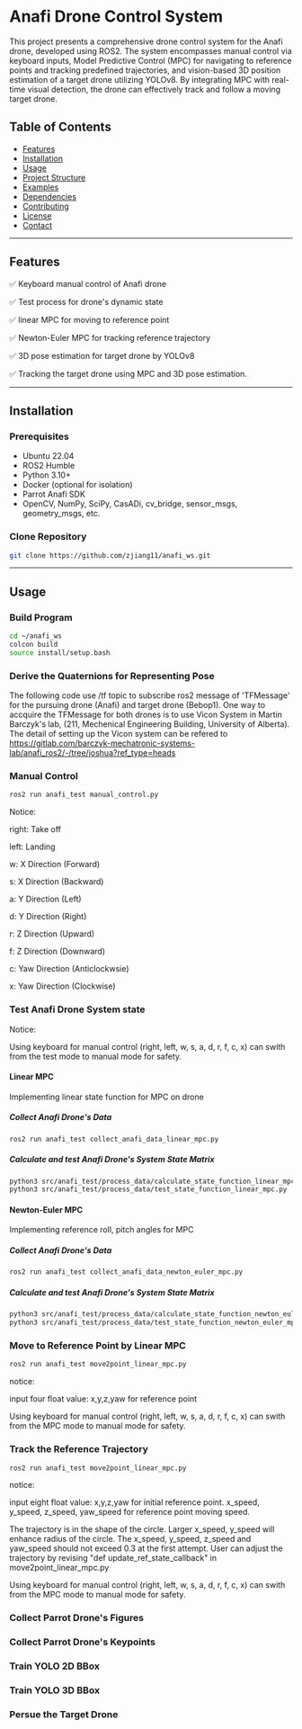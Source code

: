 # Anafi Drone Control System

This project presents a comprehensive drone control system for the Anafi drone, developed using ROS2. The system encompasses manual control via keyboard inputs, Model Predictive Control (MPC) for navigating to reference points and tracking predefined trajectories, and vision-based 3D position estimation of a target drone utilizing YOLOv8. By integrating MPC with real-time visual detection, the drone can effectively track and follow a moving target drone.

## Table of Contents

- [Features](#features)
- [Installation](#installation)
- [Usage](#usage)
- [Project Structure](#project-structure)
- [Examples](#examples)
- [Dependencies](#dependencies)
- [Contributing](#contributing)
- [License](#license)
- [Contact](#contact)

---

## Features

✅ Keyboard manual control of Anafi drone 

✅ Test process for drone's dynamic state

✅ linear MPC for moving to reference point

✅ Newton-Euler MPC for tracking reference trajectory

✅ 3D pose estimation for target drone by YOLOv8

✅ Tracking the target drone using MPC and 3D pose estimation.

---

## Installation

### Prerequisites

- Ubuntu 22.04  
- ROS2 Humble  
- Python 3.10+  
- Docker (optional for isolation)  
- Parrot Anafi SDK  
- OpenCV, NumPy, SciPy, CasADi, cv_bridge, sensor_msgs, geometry_msgs, etc.

### Clone Repository

```bash
git clone https://github.com/zjiang11/anafi_ws.git
```
---

## Usage

### Build Program

```bash
cd ~/anafi_ws
colcon build
source install/setup.bash
```
### Derive the Quaternions for Representing Pose
The following code use /tf topic to subscribe ros2 message of 'TFMessage' for the pursuing drone (Anafi) and target drone (Bebop1).
One way to accquire the TFMessage for both drones is to use Vicon System in Martin Barczyk's lab, (211, Mechenical Engineering Building, University of Alberta). The detail of setting up the Vicon system can be refered to https://gitlab.com/barczyk-mechatronic-systems-lab/anafi_ros2/-/tree/joshua?ref_type=heads

### Manual Control

```bash
ros2 run anafi_test manual_control.py
```
Notice: 

right: Take off

left: Landing

w: X Direction (Forward)

s: X Direction (Backward)

a: Y Direction (Left)

d: Y Direction (Right)

r: Z Direction (Upward)

f: Z Direction (Downward)

c: Yaw Direction (Anticlockwsie)

x: Yaw Direction (Clockwise)


### Test Anafi Drone System state

Notice:

Using keyboard for manual control (right, left, w, s, a, d, r, f, c, x) can swith from the test mode to manual mode for safety.

#### Linear MPC

Implementing linear state function for MPC on drone

##### Collect Anafi Drone's Data

```bash
ros2 run anafi_test collect_anafi_data_linear_mpc.py
```

##### Calculate and test Anafi Drone's System State Matrix

```bash
python3 src/anafi_test/process_data/calculate_state_function_linear_mpc.py
python3 src/anafi_test/process_data/test_state_function_linear_mpc.py
```

#### Newton-Euler MPC

Implementing reference roll, pitch angles for MPC

##### Collect Anafi Drone's Data

```bash
ros2 run anafi_test collect_anafi_data_newton_euler_mpc.py
```

##### Calculate and test Anafi Drone's System State Matrix

```bash
python3 src/anafi_test/process_data/calculate_state_function_newton_euler_mpc.py
python3 src/anafi_test/process_data/test_state_function_newton_euler_mpc.py
```

### Move to Reference Point by Linear MPC

```bash
ros2 run anafi_test move2point_linear_mpc.py
```
notice:

input four float value: x,y,z,yaw for reference point

Using keyboard for manual control (right, left, w, s, a, d, r, f, c, x) can swith from the MPC mode to manual mode for safety.

### Track the Reference Trajectory

```bash
ros2 run anafi_test move2point_linear_mpc.py
```
notice:

input eight float value: x,y,z,yaw for initial reference point. x_speed, y_speed, z_speed, yaw_speed for reference point moving speed.

The trajectory is in the shape of the circle. Larger x_speed, y_speed will enhance radius of the circle. The x_speed, y_speed, z_speed and yaw_speed should not exceed 0.3 at the first attempt. User can adjust the trajectory by revising "def update_ref_state_callback" in move2point_linear_mpc.py

Using keyboard for manual control (right, left, w, s, a, d, r, f, c, x) can swith from the MPC mode to manual mode for safety.

### Collect Parrot Drone's Figures

### Collect Parrot Drone's Keypoints

### Train YOLO 2D BBox

### Train YOLO 3D BBox

### Persue the Target Drone


